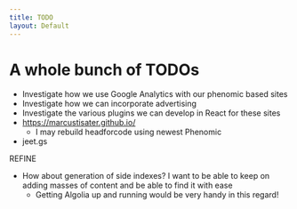 ```yaml
---
title: TODO
layout: Default
---
```


# A whole bunch of TODOs

* Investigate how we use Google Analytics with our phenomic based sites
* Investigate how we can incorporate advertising
* Investigate the various plugins we can develop in React for these sites
* https://marcustisater.github.io/
    * I may rebuild headforcode using newest Phenomic
* jeet.gs


REFINE

* How about generation of side indexes? I want to be able to keep on adding masses of content and be able to find it with ease
    * Getting Algolia up and running would be very handy in this regard!